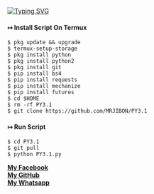 [![Typing SVG](https://readme-typing-svg.herokuapp.com?duration=5050&color=3DF73B&background=000000&height=70&lines=Welcome+To+Py3+Marshal+Encryption)](https://git.io/typing-svg)

#### ↦  Install Script On Termux
```
$ pkg update && upgrade  
$ termux-setup-storage  
$ pkg install python 
$ pkg install python2
$ pkg install git  
$ pip install bs4  
$ pip install requests  
$ pip install mechanize  
$ pip install futures 
$ cd $HOME
$ rm -rf PY3.1
$ git clone https://github.com/MRJIBON/PY3.1
```
#### ↦  Run Script
```
$ cd PY3.1
$ git pull  
$ python PY3.1.py
```

[**My Facebook**](https://www.facebook.com/Ajijul.Hasan.Jibon.Official75) </br>
[**My GitHub**](https://github.com/MRJIBON ) </br>
[**My Whatsapp**](https://wa.me/+8801996528575) </br>


